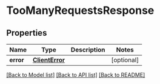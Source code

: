 # TooManyRequestsResponse

## Properties
Name | Type | Description | Notes
------------ | ------------- | ------------- | -------------
**error** | [**ClientError**](ClientError.md) |  | [optional] 

[[Back to Model list]](../README.md#documentation-for-models) [[Back to API list]](../README.md#documentation-for-api-endpoints) [[Back to README]](../README.md)

